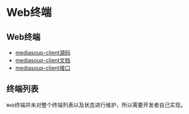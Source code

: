 # Web终端

## Web终端

* [mediasoup-client源码](https://github.com/versatica/mediasoup-client)
* [mediasoup-client文档](https://mediasoup.org/documentation/v3/mediasoup-client)
* [mediasoup-client接口](https://mediasoup.org/documentation/v3/mediasoup-client/api)

## 终端列表

`Web`终端并未对整个终端列表以及状态进行维护，所以需要开发者自己实现。
